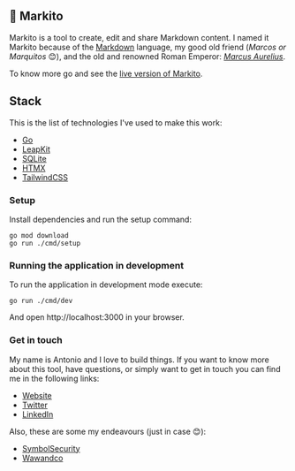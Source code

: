## 📓 Markito

Markito is a tool to create, edit and share Markdown content. I named it Markito because of the [Markdown](https://es.wikipedia.org/wiki/Markdown) language, my good old friend (_Marcos or Marquitos_ 😊), and the old and renowned Roman Emperor: [_Marcus Aurelius_](https://www.britannica.com/biography/Marcus-Aurelius-Roman-emperor).

To know more go and see the [live version of Markito](https://markito-production.up.railway.app).

## Stack
This is the list of technologies I've used to make this work:

- [Go](https://golang.org/)
- [LeapKit](https://go.leapkit.dev/core)
- [SQLite](https://sqlite.org)
- [HTMX](https://htmx.org/)
- [TailwindCSS](https://tailwindcss.com/)

### Setup
Install dependencies and run the setup command:

```
go mod download
go run ./cmd/setup
```

### Running the application in development

To run the application in development mode execute:

```
go run ./cmd/dev
```
And open http://localhost:3000 in your browser.

### Get in touch

My name is Antonio and I love to build things. If you want to know more about this tool, have questions, or simply want to get in touch you can find me in the following links:

- [Website](https://antoniopagano.com)
- [Twitter](https://twitter.com/paganotoni)
- [LinkedIn](https://www.linkedin.com/in/paganotoni/)

Also, these are some my endeavours (just in case 😊):

- [SymbolSecurity](https://symbolsecurity.com)
- [Wawandco](https://wawand.co)
